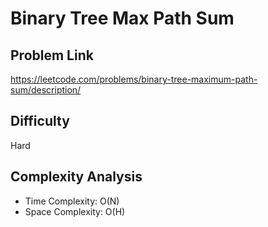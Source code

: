 # Binary Tree Max Path Sum

## Problem Link

https://leetcode.com/problems/binary-tree-maximum-path-sum/description/

## Difficulty

Hard

## Complexity Analysis

* Time Complexity: O(N)
* Space Complexity: O(H)
